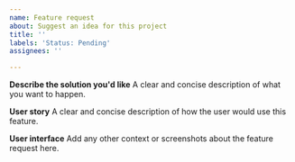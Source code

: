 ```yaml
---
name: Feature request
about: Suggest an idea for this project
title: ''
labels: 'Status: Pending'
assignees: ''

---
```


**Describe the solution you'd like**
A clear and concise description of what you want to happen.

**User story**
A clear and concise description of how the user would use this feature.

**User interface**
Add any other context or screenshots about the feature request here.
